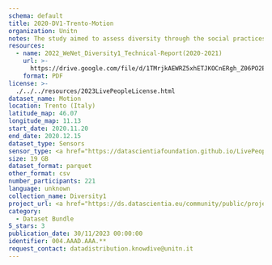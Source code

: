 ```yaml
---
schema: default
title: 2020-DV1-Trento-Motion
organization: Unitn
notes: The study aimed to assess diversity through the social practices and daily behaviors of university students from eight different countries. The research was carried out in two phases. Initially, a large sample of students from Denmark, Italy, Mongolia, Paraguay, the United Kingdom, China, Mexico, and India, completed a survey on their social practices, as well as their socio-demographic, cultural, and psychological elements. In the second phase, a sub-sample of the respondents engaged in a four-week data collection by using an innovative smartphone application called iLog. This app collected data from thirty-four smartphone sensors around the clock, allowing for an in-depth investigation into the diversity and daily routines of university students across countries, both synchronically and diachronically.
resources:
  - name: 2022_WeNet_Diversity1_Technical-Report(2020-2021)
    url: >-
      https://drive.google.com/file/d/1TMrjkAEWRZ5xhETJKOCnERgh_Z06PO2E/view?usp=drive_link
    format: PDF
license: >-
  ./../../resources/2023LivePeopleLicense.html
dataset_name: Motion
location: Trento (Italy)
latitude_map: 46.07
longitude_map: 11.13
start_date: 2020.11.20
end_date: 2020.12.15
dataset_type: Sensors
sensor_type: <a href="https://datascientiafoundation.github.io/LivePeople/datasets/2020-DV1-Trento-Accelerometer%20Event/">accelerometer</a>, <a href="https://datascientiafoundation.github.io/LivePeople/datasets/2020-DV1-Trento-Activities%20Per%20Label/">activities per label</a>,<a href="https://datascientiafoundation.github.io/LivePeople/datasets/2020-DV1-Trento-Activities%20Per%20Time/"> activities per time </a>, <a href="https://datascientiafoundation.github.io/LivePeople/datasets/2020-DV1-Trento-Step%20Counter%20Event/">step counter</a>,  <a href="https://datascientiafoundation.github.io/LivePeople/datasets/2020-DV1-Trento-Step%20Detector%20Event/">step detector</a> 
size: 19 GB
dataset_format: parquet
other_format: csv
number_participants: 221
language: unknown
collection_name: Diversity1
project_url: <a href="https://ds.datascientia.eu/community/public/projects/e464583f-32eb-44c1-a455-91503b02b307">https://ds.datascientia.eu/community/public/projects/e464583f-32eb-44c1-a455-91503b02b307</a>
category:
  - Dataset Bundle
5_stars: 3
publication_date: 30/11/2023 00:00:00
identifier: 004.AAAD.AAA.**
request_contact: datadistribution.knowdive@unitn.it
---
```

